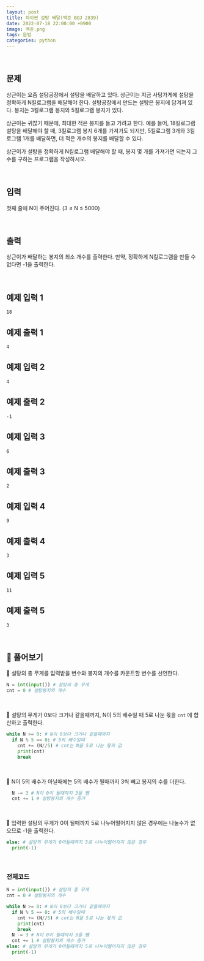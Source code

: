 ```yaml
---
layout: post
title: 파이썬 설탕 배달(백준 BOJ 2839)
date: 2022-07-18 22:00:00 +0900
image: 백준.png
tags: 문법
categories: python
---
```


<br>

## 문제

상근이는 요즘 설탕공장에서 설탕을 배달하고 있다. 상근이는 지금 사탕가게에 설탕을 정확하게 N킬로그램을 배달해야 한다. 설탕공장에서 만드는 설탕은 봉지에 담겨져 있다. 봉지는 3킬로그램 봉지와 5킬로그램 봉지가 있다.

상근이는 귀찮기 때문에, 최대한 적은 봉지를 들고 가려고 한다. 예를 들어, 18킬로그램 설탕을 배달해야 할 때, 3킬로그램 봉지 6개를 가져가도 되지만, 5킬로그램 3개와 3킬로그램 1개를 배달하면, 더 적은 개수의 봉지를 배달할 수 있다.

상근이가 설탕을 정확하게 N킬로그램 배달해야 할 때, 봉지 몇 개를 가져가면 되는지 그 수를 구하는 프로그램을 작성하시오.

<br>

## 입력

첫째 줄에 N이 주어진다. (3 ≤ N ≤ 5000)

<br>

## 출력

상근이가 배달하는 봉지의 최소 개수를 출력한다. 만약, 정확하게 N킬로그램을 만들 수 없다면 -1을 출력한다.

<br>

## 예제 입력 1

```
18
```

## 예제 출력 1

```
4
```

## 예제 입력 2

```
4
```

## 예제 출력 2

```
-1
```

## 예제 입력 3

```
6
```

## 예제 출력 3 

```
2
```

## 예제 입력 4 

```
9
```

## 예제 출력 4 

```
3
```

## 예제 입력 5 

```
11
```

## 예제 출력 5 

```
3
```

<br>

## 📝 풀어보기

📌 설탕의 총 무게를 입력받을 변수와 봉지의 개수를 카운트할 변수를 선언한다. 

``` python
N = int(input()) # 설탕의 총 무게
cnt = 0 # 설탕봉지의 개수
```

<br>

📌 설탕의 무게가 0보다 크거나 같을때까지, N이 5의 배수일 때 5로 나눈 몫을 `cnt` 에 합산하고 출력한다.

``` python
while N >= 0: # N이 0보다 크거나 같을때까지
  if N % 5 == 0: # 5의 배수일때
    cnt += (N//5) # cnt는 N을 5로 나눈 몫의 값
    print(cnt)
    break
```

<br>

📌 N이 5의 배수가 아닐때에는 5의 배수가 될때까지 3씩 빼고 봉지의 수를 더한다.

``` python
  N -= 3 # N이 0이 될때까지 3을 뺌
  cnt += 1 # 설탕봉지의 개수 증가
```

<br>

📌 입력한 설탕의 무게가 0이 될때까지 5로 나누어떨어지지 않은 경우에는 나눌수가 없으므로 -1을 출력한다.

``` python
else: # 설탕의 무게가 0이될때까지 5로 나누어떨어지지 않은 경우
  print(-1)
```

<br>

### 전체코드

``` python
N = int(input()) # 설탕의 총 무게
cnt = 0 # 설탕봉지의 개수

while N >= 0: # N이 0보다 크거나 같을때까지
  if N % 5 == 0: # 5의 배수일때
    cnt += (N//5) # cnt는 N을 5로 나눈 몫의 값
    print(cnt)
    break
  N -= 3 # N이 0이 될때까지 3을 뺌
  cnt += 1 # 설탕봉지의 개수 증가
else: # 설탕의 무게가 0이될때까지 5로 나누어떨어지지 않은 경우
  print(-1)
  
  
```

